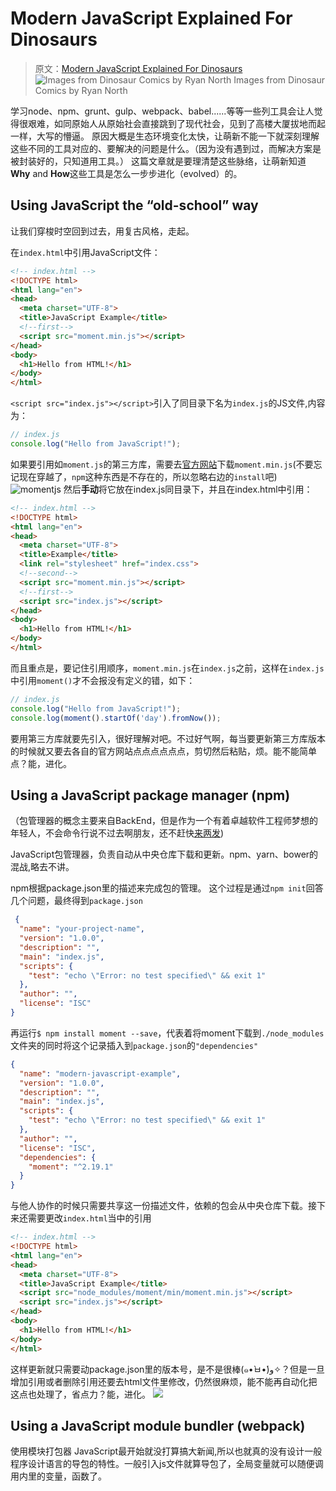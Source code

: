 # Modern JavaScript Explained For Dinosaurs
>原文：[Modern JavaScript Explained For Dinosaurs](https://medium.com/@peterxjang/modern-javascript-explained-for-dinosaurs-f695e9747b70)
>![Images from Dinosaur Comics by Ryan North](https://cdn-images-1.medium.com/max/1000/1*H8PH-HaV43gZyBJz0mJHxA.png)
Images from Dinosaur Comics by Ryan North

学习node、npm、grunt、gulp、webpack、babel......等等一些列工具会让人觉得很艰难，如同原始人从原始社会直接跳到了现代社会，见到了高楼大厦拔地而起一样，大写的懵逼。 原因大概是生态环境变化太快，让萌新不能一下就深刻理解这些不同的工具对应的、要解决的问题是什么。（因为没有遇到过，而解决方案是被封装好的，只知道用工具。）
这篇文章就是要理清楚这些脉络，让萌新知道**Why** and **How**这些工具是怎么一步步进化（evolved）的。


## Using JavaScript the “old-school” way
让我们穿梭时空回到过去，用复古风格，走起。

在`index.html`中引用JavaScript文件：
```html
<!-- index.html -->
<!DOCTYPE html>
<html lang="en">
<head>
  <meta charset="UTF-8">
  <title>JavaScript Example</title>
  <!--first-->
  <script src="moment.min.js"></script>
</head>
<body>
  <h1>Hello from HTML!</h1>
</body>
</html>
```
`<script src="index.js"></script>`引入了同目录下名为`index.js`的JS文件,内容为：
```js
// index.js
console.log("Hello from JavaScript!");
```
如果要引用如`moment.js`的第三方库，需要去[官方网站](http://momentjs.com/)下载`moment.min.js`(不要忘记现在穿越了，`npm`这种东西是不存在的，所以忽略右边的`install`吧)
![momentjs](https://cdn-images-1.medium.com/max/1000/1*ef7OX37jr--Jc38ZxO97Iw.png)
然后**手动**将它放在index.js同目录下，并且在index.html中引用：
```html
<!-- index.html -->
<!DOCTYPE html>
<html lang="en">
<head>
  <meta charset="UTF-8">
  <title>Example</title>
  <link rel="stylesheet" href="index.css">
  <!--second-->
  <script src="moment.min.js"></script>
  <!--first-->
  <script src="index.js"></script>
</head>
<body>
  <h1>Hello from HTML!</h1>
</body>
</html>
```
而且重点是，要记住引用顺序，`moment.min.js`在`index.js`之前，这样在`index.js`中引用`moment()`才不会报没有定义的错，如下：
```js
// index.js
console.log("Hello from JavaScript!");
console.log(moment().startOf('day').fromNow());
```
要用第三方库就要先引入，很好理解对吧。不过好气啊，每当要更新第三方库版本的时候就又要去各自的官方网站点点点点点点，剪切然后粘贴，烦。能不能简单点？能，进化。

## Using a JavaScript package manager (npm)
（包管理器的概念主要来自BackEnd，但是作为一个有着卓越软件工程师梦想的年轻人，不会命令行说不过去啊朋友，还不赶快[来两发](https://www.learnenough.com/command-line-tutorial))

JavaScript包管理器，负责自动从中央仓库下载和更新。npm、yarn、bower的混战,略去不讲。

npm根据package.json里的描述来完成包的管理。
这个过程是通过`npm init`回答几个问题，最终得到`package.json`

```json
 {
  "name": "your-project-name",
  "version": "1.0.0",
  "description": "",
  "main": "index.js",
  "scripts": {
    "test": "echo \"Error: no test specified\" && exit 1"
  },
  "author": "",
  "license": "ISC"
}
```
再运行`$ npm install moment --save`，代表着将moment下载到`./node_modules`文件夹的同时将这个记录插入到`package.json`的`"dependencies"`
```json
{
  "name": "modern-javascript-example",
  "version": "1.0.0",
  "description": "",
  "main": "index.js",
  "scripts": {
    "test": "echo \"Error: no test specified\" && exit 1"
  },
  "author": "",
  "license": "ISC",
  "dependencies": {
    "moment": "^2.19.1"
  }
}
```
与他人协作的时候只需要共享这一份描述文件，依赖的包会从中央仓库下载。接下来还需要更改`index.html`当中的引用
```html
<!-- index.html -->
<!DOCTYPE html>
<html lang="en">
<head>
  <meta charset="UTF-8">
  <title>JavaScript Example</title>
  <script src="node_modules/moment/min/moment.min.js"></script>
  <script src="index.js"></script>
</head>
<body>
  <h1>Hello from HTML!</h1>
</body>
</html>
```
这样更新就只需要动package.json里的版本号，是不是很棒(๑•̀ㅂ•́)و✧？但是一旦增加引用或者删除引用还要去html文件里修改，仍然很麻烦，能不能再自动化把这点也处理了，省点力？能，进化。
![](https://cdn-images-1.medium.com/max/1000/1*GeEETvRqyG4o7SZdbU2Guw.png)

## Using a JavaScript module bundler (webpack)
使用模块打包器
JavaScript最开始就没打算搞大新闻,所以也就真的没有设计一般程序设计语言的导包的特性。一般引入js文件就算导包了，全局变量就可以随便调用内里的变量，函数了。






